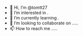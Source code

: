 - 👋 Hi, I’m @tomtt27 
- 👀 I’m interested in .
- 🌱 I’m currently learning .
- 💞️ I’m looking to collaborate on .....
- 📫 How to reach me .....

<!---
tomtt27/tomtt27 is a ✨ special ✨ repository because its `README.md` (this file) appears on your GitHub profile.
You can click the Preview link to take a look at your changes.
--->
